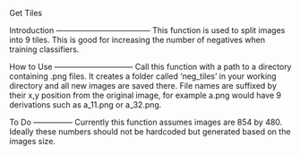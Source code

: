 Get Tiles

Introduction
————————————
This function is used to split images into 9 tiles. This is good for increasing the number of negatives when training classifiers.

How to Use
——————————
Call this function with a path to a directory containing .png files. It creates a folder called ‘neg_tiles’ in your working directory and all new images are saved there. File names are suffixed by their x,y position from the original image, for example a.png would have 9 derivations such as a_11.png or a_32.png.

To Do
—————
Currently this function assumes images are 854 by 480. Ideally these numbers should not be hardcoded but generated based on the images size.